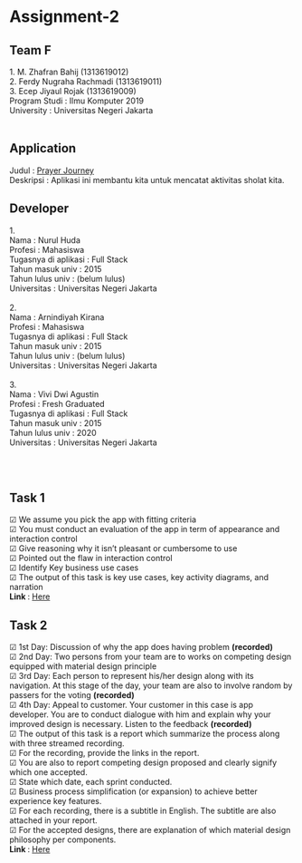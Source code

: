 # Assignment-2
<p>
 <h2> Team F </h2>
  1.  M. Zhafran Bahij (1313619012) <br>
  2.  Ferdy Nugraha Rachmadi (1313619011) <br>
  3.  Ecep Jiyaul Rojak (1313619009) <br>
 Program Studi : Ilmu Komputer 2019 <br>
 University : Universitas Negeri Jakarta <br><br>
</p>
<h2> Application </h2>
Judul : <a href="https://play.google.com/store/apps/details?id=edu.mobcom.pj">Prayer Journey </a> <br>
Deskripsi : Aplikasi ini membantu kita untuk mencatat aktivitas sholat kita.<br>

 <h2> Developer </h2>
<p>
1. <br> 
Nama : Nurul Huda <br>
Profesi : Mahasiswa <br>
Tugasnya di aplikasi : Full Stack <br>
Tahun masuk univ : 2015 <br>
Tahun lulus univ : (belum lulus)<br>
Universitas : Universitas Negeri Jakarta<br><br>
2. <br>
Nama : Arnindiyah Kirana<br>
Profesi : Mahasiswa<br>
Tugasnya di aplikasi : Full Stack<br>
Tahun masuk univ : 2015<br>
Tahun lulus univ : (belum lulus)<br>
Universitas : Universitas Negeri Jakarta<br><br>
3. <br>
Nama : Vivi Dwi Agustin<br>
Profesi : Fresh Graduated<br>
Tugasnya di aplikasi : Full Stack<br>
Tahun masuk univ : 2015<br>
Tahun lulus univ : 2020<br>
Universitas : Universitas Negeri Jakarta<br><br>
</p><br>

 <h2> Task 1 </h2>
<p>
  &#9745 We assume you pick the app with fitting criteria <br>
  &#9745 You must conduct an evaluation of the app in term of appearance and interaction control <br>
  &#9745 Give reasoning why it isn’t pleasant or cumbersome to use <br>
  &#9745 Pointed out the flaw in interaction control <br>
  &#9745 Identify Key business use cases <br>
  &#9745 The output of this task is key use cases, key activity diagrams, and narration <br>
  <b>Link </b> : <a href="https://github.com/Group-F-HCI/Assignment-1/tree/hw2/Task01-Report">Here</a>
</p>

 <h2> Task 2 </h2>
<p> 
  &#9745 1st Day: Discussion of why the app does having problem <b>(recorded)</b> <br>
  &#9745 2nd Day: Two persons from your team are to works on competing design equipped with material design principle <br>
  &#9745 3rd Day: Each person to represent his/her design along with its navigation. At this stage of the day, your team are also to involve random by passers for the voting <b>(recorded)</b> <br>
  &#9745 4th Day: Appeal to customer. Your customer in this case is app developer. You are to conduct dialogue with him and explain why your improved design is necessary. Listen to the feedback <b>(recorded)</b> <br>
  &#9745 The output of this task is a report which summarize the process along with three streamed recording. <br>
  &#9745 For the recording, provide the links in the report. <br>
  &#9745 You are also to report competing design proposed and clearly signify which one accepted. <br>
  &#9745 State which date, each sprint conducted. <br>
  &#9745 Business process simplification (or expansion) to achieve better experience key features. <br>
  &#9745 For each recording, there is a subtitle in English. The subtitle are also attached in your report. <br>
  &#9745 For the accepted designs, there are explanation of which material design philosophy per components. <br>
  <b>Link  </b> : <a href="https://github.com/Group-F-HCI/Assignment-1/tree/hw2/Task02-Report">Here</a>
</p>
 
